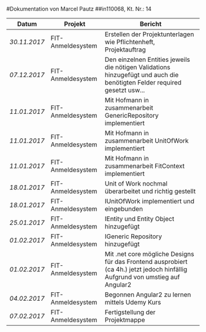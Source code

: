 #Dokumentation von Marcel Pautz
##in110068, Kt. Nr.: 14


| Datum | Projekt | Bericht |
|---|---|---|
|*30.11.2017*|FIT-Anmeldesystem|Erstellen der Projektunterlagen wie Pflichtenheft, Projektauftrag|
|*07.12.2017*|FIT-Anmeldesystem|Den einzelnen Entities jeweils die nötigen Validations hinzugefügt und auch die benötigten Felder required gesetzt usw...|
|*11.01.2017*|FIT-Anmeldesystem|Mit Hofmann in zusammenarbeit GenericRepository implementiert|
|*11.01.2017*|FIT-Anmeldesystem|Mit Hofmann in zusammenarbeit UnitOfWork implementiert|
|*11.01.2017*|FIT-Anmeldesystem|Mit Hofmann in zusammenarbeit FitContext implementiert|
|*18.01.2017*|FIT-Anmeldesystem|Unit of Work nochmal überarbeitet und richtig gestellt|
|*18.01.2017*|FIT-Anmeldesystem|IUnitOfWork implementiert und eingebunden|
|*25.01.2017*|FIT-Anmeldesystem|IEntity und Entity Object hinzugefügt|
|*01.02.2017*|FIT-Anmeldesystem|IGeneric Repository hinzugefügt|
|*01.02.2017*|FIT-Anmeldesystem|Mit .net core mögliche Designs für das Frontend ausprobiert (ca 4h.) jetzt jedoch hinfällig Aufgrund von umstieg auf Angular2| 
|*04.02.2017*|FIT-Anmeldesystem|Begonnen Angular2 zu lernen mittels Udemy Kurs|
|*07.02.2017*|FIT-Anmeldesystem|Fertigstellung der Projektmappe|
